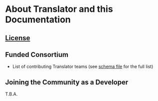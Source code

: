 # About Translator and this Documentation

## [License](license.md)

## Funded Consortium

* List of contributing Translator teams (see [schema file](https://github.com/NCATSTranslator/translator_extensions/blob/main/x-translator/smartapi_x-translator_schema.json) for the full list)

## Joining the Community as a Developer

T.B.A.
